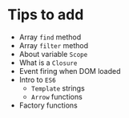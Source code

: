 # Tips to add

* Array `find` method
* Array `filter` method
* About variable `Scope`
* What is a `Closure`
* Event firing when DOM loaded
* Intro to `ES6`
    * `Template` strings
    * `Arrow` functions
* Factory functions
